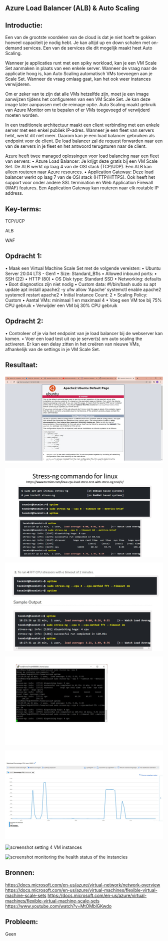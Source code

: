 
## Azure Load Balancer (ALB) & Auto Scaling
## Introductie:
Een van de grootste voordelen van de cloud is dat je niet hoeft te gokken hoeveel capaciteit je nodig hebt. Je kan altijd up en down schalen met on-demand services. Een van de services die dit mogelijk maakt heet Auto Scaling.

Wanneer je applicaties runt met een spiky workload, kan je een VM Scale Set aanmaken in plaats van een enkele server. Wanneer de vraag naar de applicatie hoog is, kan Auto Scaling automatisch VMs toevoegen aan je Scale Set. Wanneer de vraag omlaag gaat, kan het ook weer instances verwijderen.

Om er zeker van te zijn dat alle VMs hetzelfde zijn, moet je een image aanwijzen tijdens het configureren van een VM Scale Set. Je kan deze image later aanpassen met de reimage optie. Auto Scaling maakt gebruik van Azure Monitor om te bepalen of er VMs toegevoegd of verwijderd moeten worden.

In een traditionele architectuur maakt een client verbinding met een enkele server met een enkel publiek IP-adres. Wanneer je een fleet van servers hebt, werkt dit niet meer. Daarom kan je een load balancer gebruiken als endpoint voor de client. De load balancer zal de request forwarden naar een van de servers in je fleet en het antwoord terugsturen naar de client.

Azure heeft twee managed oplossingen voor load balancing naar een fleet van servers:
•	Azure Load Balancer: Je krijgt deze gratis bij een VM Scale Set. De ALB werkt op laag 4 van de OSI stack (TCP/UDP). Een ALB kan alleen routeren naar Azure resources.
•	Application Gateway: Deze load balancer werkt op laag 7 van de OSI stack (HTTP/HTTPS). Ook heeft het support voor onder andere SSL termination en Web Application Firewall (WAF) features. Een Application Gateway kan routeren naar elk routable IP address.

## Key-terms:
TCP/UCP

ALB

WAF
## Opdracht 1:
•	Maak een Virtual Machine Scale Set met de volgende vereisten:
•	Ubuntu Server 20.04 LTS - Gen1
•	Size: Standard_B1ls
•	Allowed inbound ports:
•	SSH (22)
•	HTTP (80)
•	OS Disk type: Standard SSD
•	Networking: defaults
•	Boot diagnostics zijn niet nodig
•	Custom data: 
	#!/bin/bash
sudo su
apt update
apt install apache2 -y
ufw allow 'Apache'
systemctl enable apache2
systemctl restart apache2
•	Initial Instance Count: 2
•	Scaling Policy: Custom
•	Aantal VMs: minimaal 1 en maximaal 4
•	Voeg een VM toe bij 75% CPU gebruik
•	Verwijder een VM bij 30% CPU gebruik


## Opdracht 2:
•	Controleer of je via het endpoint van je load balancer bij de webserver kan komen.
•	Voer een load test uit op je server(s) om auto scaling the activeren. Er kan een delay zitten in het creëren van nieuwe VMs, afhankelijk van de settings in je VM Scale Set.

## Resultaat:


![screenshot VMSS-apache2]( https://github.com/techgrounds/cloud-6-repo-AzizaAdam/blob/main/00_includes/AZ16/VMSS1.jpg)

![screenshot stress-ng commands-Linux]( https://github.com/techgrounds/cloud-6-repo-AzizaAdam/blob/main/00_includes/AZ16/stress-ng%20commands%20linux.jpg)

![screenshot stress-ng commands-Linux]( https://github.com/techgrounds/cloud-6-repo-AzizaAdam/blob/main/00_includes/AZ16/stress-ng%20commands%20linux2.jpg)

![screenshot performing stress test via CLI]( https://github.com/techgrounds/cloud-6-repo-AzizaAdam/blob/main/00_includes/AZ16/performing%20stress%20test%20for%20the%20VMSS.jpg)

![screenshot VMSS meteric after the stress test]( https://github.com/techgrounds/cloud-6-repo-AzizaAdam/blob/main/00_includes/AZ16/VMSS%20meteric%20after%20the%20stress%20test.jpg)

![screenshot setting 4 VM instances]( https://github.com/techgrounds/cloud-6-repo-AzizaAdam/blob/main/00_includes/AZ16/Setting%204%20VMs.jpg)

![screenshot monitoring the health status of the instancies]( https://github.com/techgrounds/cloud-6-repo-AzizaAdam/blob/main/00_includes/AZ16/Monitoring%20the%20health%20status%20of%20the%20VMs.jpg)




## Bronnen:
https://docs.microsoft.com/en-us/azure/virtual-network/network-overview
https://docs.microsoft.com/en-us/azure/virtual-machines/flexible-virtual-machine-scale-sets
https://docs.microsoft.com/en-us/azure/virtual-machines/flexible-virtual-machine-scale-sets
https://www.youtube.com/watch?v=MtOMblGKwdo




## Probleem:
Geen



